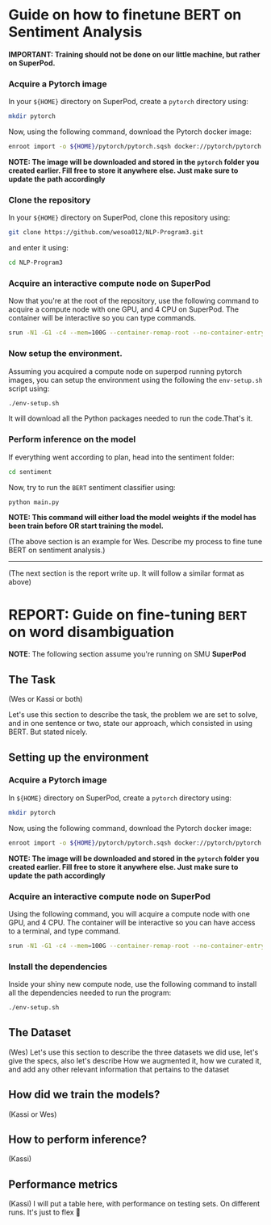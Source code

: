 # Guide on how to finetune BERT on Sentiment Analysis

**IMPORTANT: Training should not be done on our little machine, but rather on SuperPod.**

### Acquire a Pytorch image

In your `${HOME}` directory on SuperPod, create a `pytorch` directory using:

```sh
mkdir pytorch
```

Now, using the following command, download the Pytorch docker image:

```sh
enroot import -o ${HOME}/pytorch/pytorch.sqsh docker://pytorch/pytorch:latest
```

**NOTE: The image will be downloaded and stored in the `pytorch` folder you created earlier. Fill free to store it anywhere else. Just make sure to update the path accordingly**

### Clone the repository

In your `${HOME}` directory on SuperPod, clone this repository using:

```sh
git clone https://github.com/wesoa012/NLP-Program3.git
```

and enter it using:

```sh
cd NLP-Program3
```

### Acquire an interactive compute node on SuperPod

Now that you're at the root of the repository, use the following command to acquire a compute node with one GPU, and 4 CPU on SuperPod. The container will be interactive so you can type commands.

```sh
srun -N1 -G1 -c4 --mem=100G --container-remap-root --no-container-entrypoint --container-image ${HOME}/pytorch/pytorch.sqsh --container-mounts="${HOME}"/NLP-Program3/bert-fine-tuning:/workdir --container-workdir /workdir --pty bash -i
```

### Now setup the environment.

Assuming you acquired a compute node on superpod running pytorch images, you can setup the environment using the following the `env-setup.sh` script using:

```sh
./env-setup.sh
```
It will download all the Python packages needed to run the code.That's it. 

### Perform inference on the model

If everything went according to plan, head into the sentiment folder:

```sh
cd sentiment
```

Now, try to run the `BERT` sentiment classifier using:

```sh
python main.py
```

**NOTE: This command will either load the model weights if the model has been train before OR start training the model.**

(The above section is an example for Wes. Describe my process to fine tune BERT on sentiment analysis.)

---

(The next section is the report write up. It will follow a similar format as above)

# REPORT: Guide on fine-tuning `BERT` on word disambiguation

**NOTE**: The following section assume you're running on SMU **SuperPod**

## The Task

(Wes or Kassi or both)

Let's use this section to describe the task, the problem we are set to solve, and in one sentence or two, state our approach, which consisted in using BERT. But stated nicely.

## Setting up the environment

### Acquire a Pytorch image

In `${HOME}` directory on SuperPod, create a `pytorch` directory using:

```sh
mkdir pytorch
```

Now, using the following command, download the Pytorch docker image:

```sh
enroot import -o ${HOME}/pytorch/pytorch.sqsh docker://pytorch/pytorch:latest
```

**NOTE: The image will be downloaded and stored in the `pytorch` folder you created earlier. Fill free to store it anywhere else. Just make sure to update the path accordingly**

### Acquire an interactive compute node on SuperPod

Using the following command, you will acquire a compute node with one GPU, and 4 CPU. The container will be interactive so you can have access to a terminal, and type command.

```sh
srun -N1 -G1 -c4 --mem=100G --container-remap-root --no-container-entrypoint --container-image ${HOME}/pytorch/pytorch.sqsh --container-mounts="${HOME}"/bert-fine-tuning:/workdir --container-workdir /workdir --pty bash -i
```

### Install the dependencies

Inside your shiny new compute node, use the following command to install all the dependencies needed to run the program:

```sh
./env-setup.sh
```


## The Dataset

(Wes)
Let's use this section to describe the three datasets we did use, let's give the specs, also let's describe How we augmented it, how we curated it, and add any other relevant information that pertains to the dataset

## How did we train the models?

(Kassi or Wes)

## How to perform inference?

(Kassi)

## Performance metrics

(Kassi)
I will put a table here, with performance on testing sets. On different runs. It's just to flex 💪
